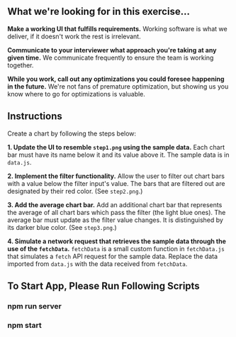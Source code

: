 ## What we're looking for in this exercise...

**Make a working UI that fulfills requirements.**
Working software is what we deliver, if it doesn't work the rest is irrelevant.

**Communicate to your interviewer what approach you're taking at any given time.**
We communicate frequently to ensure the team is working together.

**While you work, call out any optimizations you could foresee happening in the future.**
We're not fans of premature optimization, but showing us you know where to go for optimizations is valuable.

## Instructions

Create a chart by following the steps below:

**1. Update the UI to resemble `step1.png` using the sample data.**
Each chart bar must have its name below it and its value above it. The sample data is in `data.js`.

**2. Implement the filter functionality.**
Allow the user to filter out chart bars with a value below the filter input's value. The bars that are filtered out are designated by their red color. (See `step2.png`.)

**3. Add the average chart bar.**
Add an additional chart bar that represents the average of all chart bars which pass the filter (the light blue ones). The average bar must update as the filter value changes. It is distinguished by its darker blue color. (See `step3.png`.)

**4. Simulate a network request that retrieves the sample data through the use of the `fetchData`.**
`fetchData` is a small custom function in `fetchData.js` that simulates a `fetch` API request for the sample data. Replace the data imported from `data.js` with the data received from `fetchData`.

## To Start App, Please Run Following Scripts
### npm run server
### npm start
